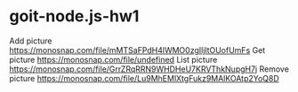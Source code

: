 # goit-node.js-hw1

Add picture https://monosnap.com/file/mMTSaFPdH4lWMO0zgIljltOUofUmFs
Get picture https://monosnap.com/file/undefined
List picture https://monosnap.com/file/GrrZRqRRN9WHDHeU7KRVThkNupgH7j
Remove picture https://monosnap.com/file/Lu9MhEMlXtgFukz9MAlKOAtp2YoQ8D
